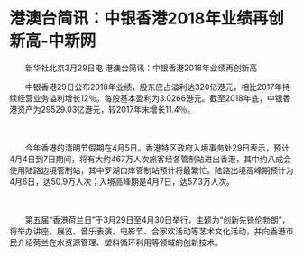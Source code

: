 # 港澳台简讯：中银香港2018年业绩再创新高-中新网

　　新华社北京3月29日电 港澳台简讯：中银香港2018年业绩再创新高

　　中银香港29日公布2018年业绩，股东应占溢利达320亿港元，相比2017年持续经营业务溢利增长12％。每股基本盈利为3.0266港元。截至2018年底，中银香港资产为29529.03亿港元，较2017年末增长11.4％。

　　

　　今年香港的清明节假期在4月5日。香港特区政府入境事务处29日表示，预计4月4日到7日期间，将有大约467万人次旅客经各管制站进出香港，其中约八成会使用陆路边境管制站，其中罗湖口岸管制站预计将最繁忙。陆路出境高峰期预计为4月6日，达50.9万人次；入境高峰期是4月7日，达57.3万人次。

　　

　　第五届“香港荷兰日”于3月29日至4月30日举行，主题为“创新先锋伦勃朗”，将举办讲座、展览、音乐表演、电影节、合家欢活动等艺术文化活动，并向香港市民介绍荷兰在水资源管理、塑料循环利用等领域的创新技术。
